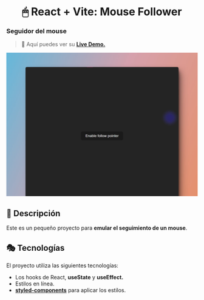 <div align='center'>

# 🖱 React + Vite: Mouse Follower

</div>

### Seguidor del mouse

> 🧩 Aquí puedes ver su [**Live Demo.**](https://mouse-follower-abraham.netlify.app/)

![vista-previa](./public/preview/01-page-preview.jpg)

## 🚀 Descripción

Este es un pequeño proyecto para **emular el seguimiento de un mouse**.

## 🎭 Tecnologías

El proyecto utiliza las siguientes tecnologías:

- Los hooks de React, **useState** y **useEffect.**
- Estilos en línea.
- [**styled-components**](https://styled-components.com/) para aplicar los estilos.
